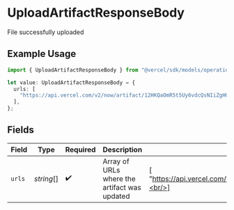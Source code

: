 # UploadArtifactResponseBody

File successfully uploaded

## Example Usage

```typescript
import { UploadArtifactResponseBody } from "@vercel/sdk/models/operations/uploadartifact.js";

let value: UploadArtifactResponseBody = {
  urls: [
    "https://api.vercel.com/v2/now/artifact/12HKQaOmR5t5Uy6vdcQsNIiZgHGB",
  ],
};
```

## Fields

| Field                                                                     | Type                                                                      | Required                                                                  | Description                                                               | Example                                                                   |
| ------------------------------------------------------------------------- | ------------------------------------------------------------------------- | ------------------------------------------------------------------------- | ------------------------------------------------------------------------- | ------------------------------------------------------------------------- |
| `urls`                                                                    | *string*[]                                                                | :heavy_check_mark:                                                        | Array of URLs where the artifact was updated                              | [<br/>"https://api.vercel.com/v2/now/artifact/12HKQaOmR5t5Uy6vdcQsNIiZgHGB"<br/>] |